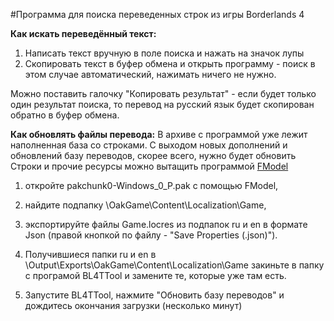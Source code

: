 #Программа для поиска переведенных строк из игры Borderlands 4

**Как искать переведённый текст:**

1. Написать текст вручную в поле поиска и нажать на значок лупы
2. Скопировать текст в буфер обмена и открыть программу - поиск в этом случае автоматический, нажимать ничего не нужно.

Можно поставить галочку "Копировать результат" - если будет только один результат поиска, то перевод на русский язык будет скопирован обратно в буфер обмена.

**Как обновлять файлы перевода:**
В архиве с программой уже лежит наполненная база со строками. С выходом новых дополнений и обновлений базу переводов, скорее всего, нужно будет обновить
Строки и прочие ресурсы можно вытащить программой [FModel](https://github.com/4sval/FModel) 

1. откройте pakchunk0-Windows_0_P.pak с помощью FModel,

2. найдите подпапку \OakGame\Content\Localization\Game,

3. экспортируйте файлы Game.locres из подпапок ru и en в формате Json (правой кнопкой по файлу - "Save Properties (.json)").

4. Получившиеся папки ru и en в \Output\Exports\OakGame\Content\Localization\Game закиньте в папку с програмой BL4TTool и замените те, которые уже там есть.

5. Запустите BL4TTool, нажмите "Обновить базу переводов" и дождитесь окончания загрузки (несколько минут)
